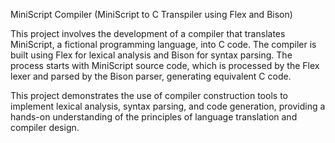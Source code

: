 MiniScript Compiler (MiniScript to C Transpiler using Flex and Bison)


This project involves the development of a compiler that translates MiniScript, a fictional programming language, into C code. 
The compiler is built using Flex for lexical analysis and Bison for syntax parsing. The process starts with MiniScript source code, 
which is processed by the Flex lexer and parsed by the Bison parser, generating equivalent C code. 

This project demonstrates the use of compiler construction tools to implement lexical analysis, syntax parsing, and code generation, providing a hands-on understanding of the principles of language translation and compiler design.
